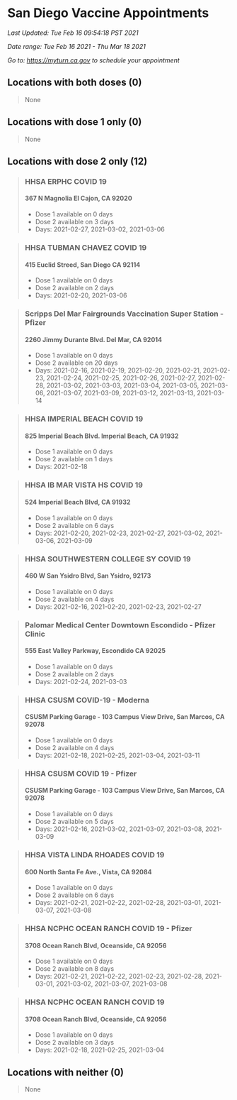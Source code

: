 # San Diego Vaccine Appointments
*Last Updated: Tue Feb 16 09:54:18 PST 2021*

*Date range: Tue Feb 16 2021 - Thu Mar 18 2021*

*Go to: <https://myturn.ca.gov> to schedule your appointment*


## Locations with both doses (0)

>None

## Locations with dose 1 only (0)

>None

## Locations with dose 2 only (12)

>### HHSA ERPHC COVID 19
>#### 367 N Magnolia El Cajon, CA 92020
>- Dose 1 available on 0 days
>- Dose 2 available on 3 days
>  - Days: 2021-02-27, 2021-03-02, 2021-03-06

>### HHSA TUBMAN CHAVEZ COVID 19
>#### 415 Euclid Streed, San Diego CA 92114
>- Dose 1 available on 0 days
>- Dose 2 available on 2 days
>  - Days: 2021-02-20, 2021-03-06

>### Scripps Del Mar Fairgrounds Vaccination Super Station - Pfizer
>#### 2260 Jimmy Durante Blvd.  Del Mar, CA 92014
>- Dose 1 available on 0 days
>- Dose 2 available on 20 days
>  - Days: 2021-02-16, 2021-02-19, 2021-02-20, 2021-02-21, 2021-02-23, 2021-02-24, 2021-02-25, 2021-02-26, 2021-02-27, 2021-02-28, 2021-03-02, 2021-03-03, 2021-03-04, 2021-03-05, 2021-03-06, 2021-03-07, 2021-03-09, 2021-03-12, 2021-03-13, 2021-03-14

>### HHSA IMPERIAL BEACH COVID 19
>#### 825 Imperial Beach Blvd. Imperial Beach, CA 91932
>- Dose 1 available on 0 days
>- Dose 2 available on 1 days
>  - Days: 2021-02-18

>### HHSA IB MAR VISTA HS COVID 19
>#### 524 Imperial Beach Blvd, CA 91932
>- Dose 1 available on 0 days
>- Dose 2 available on 6 days
>  - Days: 2021-02-20, 2021-02-23, 2021-02-27, 2021-03-02, 2021-03-06, 2021-03-09

>### HHSA SOUTHWESTERN COLLEGE SY COVID 19
>#### 460 W San Ysidro Blvd, San Ysidro, 92173
>- Dose 1 available on 0 days
>- Dose 2 available on 4 days
>  - Days: 2021-02-16, 2021-02-20, 2021-02-23, 2021-02-27

>### Palomar Medical Center Downtown Escondido - Pfizer Clinic
>#### 555 East Valley Parkway, Escondido CA 92025
>- Dose 1 available on 0 days
>- Dose 2 available on 2 days
>  - Days: 2021-02-24, 2021-03-03

>### HHSA CSUSM COVID-19 - Moderna
>#### CSUSM Parking Garage - 103 Campus View Drive, San Marcos, CA 92078
>- Dose 1 available on 0 days
>- Dose 2 available on 4 days
>  - Days: 2021-02-18, 2021-02-25, 2021-03-04, 2021-03-11

>### HHSA CSUSM COVID 19 - Pfizer
>#### CSUSM Parking Garage - 103 Campus View Drive, San Marcos, CA 92078
>- Dose 1 available on 0 days
>- Dose 2 available on 5 days
>  - Days: 2021-02-16, 2021-03-02, 2021-03-07, 2021-03-08, 2021-03-09

>### HHSA VISTA LINDA RHOADES COVID 19
>#### 600 North Santa Fe Ave., Vista, CA 92084
>- Dose 1 available on 0 days
>- Dose 2 available on 6 days
>  - Days: 2021-02-21, 2021-02-22, 2021-02-28, 2021-03-01, 2021-03-07, 2021-03-08

>### HHSA NCPHC OCEAN RANCH COVID 19 - Pfizer
>#### 3708 Ocean Ranch Blvd, Oceanside, CA 92056
>- Dose 1 available on 0 days
>- Dose 2 available on 8 days
>  - Days: 2021-02-21, 2021-02-22, 2021-02-23, 2021-02-28, 2021-03-01, 2021-03-02, 2021-03-07, 2021-03-08

>### HHSA NCPHC OCEAN RANCH COVID 19
>#### 3708 Ocean Ranch Blvd, Oceanside, CA 92056
>- Dose 1 available on 0 days
>- Dose 2 available on 3 days
>  - Days: 2021-02-18, 2021-02-25, 2021-03-04

## Locations with neither (0)

>None

